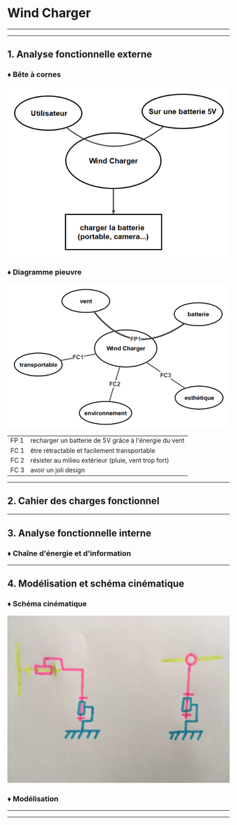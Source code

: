 
# Wind Charger

***

***

## 1. Analyse fonctionnelle externe

### ♦ Bête à cornes

<img src="image/bete a corne.png" alt="Bête a cornes" title="Bête a cornes">

### ♦ Diagramme pieuvre

<img src="image/diagramme pieuvre.png" alt="Diagramme pieuvre" title="Diagramme pieuvre">

|      |                                                       |
|------|-------------------------------------------------------|
| FP 1 | recharger un batterie de 5V grâce à l'énergie du vent | 
| FC 1 | être rétractable et facilement transportable          |   
| FC 2 | résister au milieu extérieur (pluie, vent trop fort)  | 
| FC 3 | avoir un joli design                                  |

***

## 2. Cahier des charges fonctionnel

***

## 3. Analyse fonctionnelle interne

### ♦ Chaîne d'énergie et d'information

***

## 4. Modélisation et schéma cinématique

### ♦ Schéma cinématique

<img src="image/schema cinematique.JPG" alt="schéma cinématique" title="schéma cinématique">

### ♦ Modélisation

***

***
